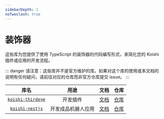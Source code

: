 ```yaml
---
sidebarDepth: 2
noTwoslash: true
---
```


# 装饰器

这些库为您提供了使用 TypeScript 的装饰器的代码编写形式，来简化您的 Koishi 插件或应用的开发流程。

::: danger
请注意：这些库并不是官方维护的库。如果对这个库的使用或本文档的说明有任何疑问，请前往对应的仓库而非官方仓库提交 issue。
:::

|                               库名                               |    用途     |         文档          |                        仓库                         |
|:--------------------------------------------------------------:|:---------:|:-------------------:|:-------------------------------------------------:|
| [`koishi-thirdeye`](https://npmjs.com/package/koishi-thirdeye) |   开发插件    | [文档](./thirdeye.md) | [仓库](https://github.com/koishijs/koishi-thirdeye) |
|   [`koishi-nestjs`](https://npmjs.com/package/koishi-nestjs)   | 开发成品机器人应用 | [文档](./nestjs.md) |  [仓库](https://github.com/koishijs/koishi-nestjs)  |
